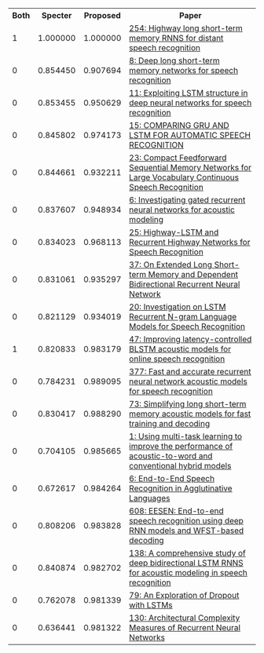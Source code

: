 <html><table><tr>
<th>Both</th>
<th>Specter</th>
<th>Proposed</th>
<th>Paper</th>
</tr>
<tr>
<td>1</td>
<td>1.000000</td>
<td>1.000000</td>
<td><a href="https://www.semanticscholar.org/paper/9cee45ef1212ebbc7d468f9b1d7df24f5005e64d">254: Highway long short-term memory RNNS for distant speech recognition</a></td>
</tr>
<tr>
<td>0</td>
<td>0.854450</td>
<td>0.907694</td>
<td><a href="https://www.semanticscholar.org/paper/67949bf003dfc734c0f70a97828c1bfa436e5eea">8: Deep long short-term memory networks for speech recognition</a></td>
</tr>
<tr>
<td>0</td>
<td>0.853455</td>
<td>0.950629</td>
<td><a href="https://www.semanticscholar.org/paper/cac32ca03bf3a4a8b4a726f19f539c729493ddc5">11: Exploiting LSTM structure in deep neural networks for speech recognition</a></td>
</tr>
<tr>
<td>0</td>
<td>0.845802</td>
<td>0.974173</td>
<td><a href="https://www.semanticscholar.org/paper/725f82ddd348829f4ec49bf436dc4b8bde4a019a">15: COMPARING GRU AND LSTM FOR AUTOMATIC SPEECH RECOGNITION</a></td>
</tr>
<tr>
<td>0</td>
<td>0.844661</td>
<td>0.932211</td>
<td><a href="https://www.semanticscholar.org/paper/eb62dabac5f62f267a42b9f2615e057dd21eb9d3">23: Compact Feedforward Sequential Memory Networks for Large Vocabulary Continuous Speech Recognition</a></td>
</tr>
<tr>
<td>0</td>
<td>0.837607</td>
<td>0.948934</td>
<td><a href="https://www.semanticscholar.org/paper/d103a6038c8f6741a7cd61c082d6402b5c0490d7">6: Investigating gated recurrent neural networks for acoustic modeling</a></td>
</tr>
<tr>
<td>0</td>
<td>0.834023</td>
<td>0.968113</td>
<td><a href="https://www.semanticscholar.org/paper/f84a30bf0554ee3e1c06cad52fe66f072956849b">25: Highway-LSTM and Recurrent Highway Networks for Speech Recognition</a></td>
</tr>
<tr>
<td>0</td>
<td>0.831061</td>
<td>0.935297</td>
<td><a href="https://www.semanticscholar.org/paper/cb37280f37b27efa04671bb6c38b613df7fb24ea">37: On Extended Long Short-term Memory and Dependent Bidirectional Recurrent Neural Network</a></td>
</tr>
<tr>
<td>0</td>
<td>0.821129</td>
<td>0.934019</td>
<td><a href="https://www.semanticscholar.org/paper/ec3738e45785b225d2e691299556ed7c838db4ba">20: Investigation on LSTM Recurrent N-gram Language Models for Speech Recognition</a></td>
</tr>
<tr>
<td>1</td>
<td>0.820833</td>
<td>0.983179</td>
<td><a href="https://www.semanticscholar.org/paper/28dd49edb8fda8188426e0396e5f260fee28bb3a">47: Improving latency-controlled BLSTM acoustic models for online speech recognition</a></td>
</tr>
<tr>
<td>0</td>
<td>0.784231</td>
<td>0.989095</td>
<td><a href="https://www.semanticscholar.org/paper/9fca2af9a0e3f2c5c3ed47abb3ebd21b7265ac2b">377: Fast and accurate recurrent neural network acoustic models for speech recognition</a></td>
</tr>
<tr>
<td>0</td>
<td>0.830417</td>
<td>0.988290</td>
<td><a href="https://www.semanticscholar.org/paper/d026408dc768588c1eef86302e967104c73ecb97">73: Simplifying long short-term memory acoustic models for fast training and decoding</a></td>
</tr>
<tr>
<td>0</td>
<td>0.704105</td>
<td>0.985665</td>
<td><a href="https://www.semanticscholar.org/paper/25a5e8219b37354a27a6ab901759f27089f56a92">1: Using multi-task learning to improve the performance of acoustic-to-word and conventional hybrid models</a></td>
</tr>
<tr>
<td>0</td>
<td>0.672617</td>
<td>0.984264</td>
<td><a href="https://www.semanticscholar.org/paper/39562f94f8cb0469ce3a7febbbca7887b577efb3">6: End-to-End Speech Recognition in Agglutinative Languages</a></td>
</tr>
<tr>
<td>0</td>
<td>0.808206</td>
<td>0.983828</td>
<td><a href="https://www.semanticscholar.org/paper/97acdfb3d247f8250d865ef8a9169f06e40f138b">608: EESEN: End-to-end speech recognition using deep RNN models and WFST-based decoding</a></td>
</tr>
<tr>
<td>0</td>
<td>0.840874</td>
<td>0.982702</td>
<td><a href="https://www.semanticscholar.org/paper/055681baf0722ef6ed3e27ade1e5d7c99efefa6c">138: A comprehensive study of deep bidirectional LSTM RNNS for acoustic modeling in speech recognition</a></td>
</tr>
<tr>
<td>0</td>
<td>0.762078</td>
<td>0.981339</td>
<td><a href="https://www.semanticscholar.org/paper/b0316d17fef2a42fba426426e5ea090a83205aaa">79: An Exploration of Dropout with LSTMs</a></td>
</tr>
<tr>
<td>0</td>
<td>0.636441</td>
<td>0.981322</td>
<td><a href="https://www.semanticscholar.org/paper/f6fda11d2b31ad66dd008a65f7e708aa64a27703">130: Architectural Complexity Measures of Recurrent Neural Networks</a></td>
</tr>
</table></html>
